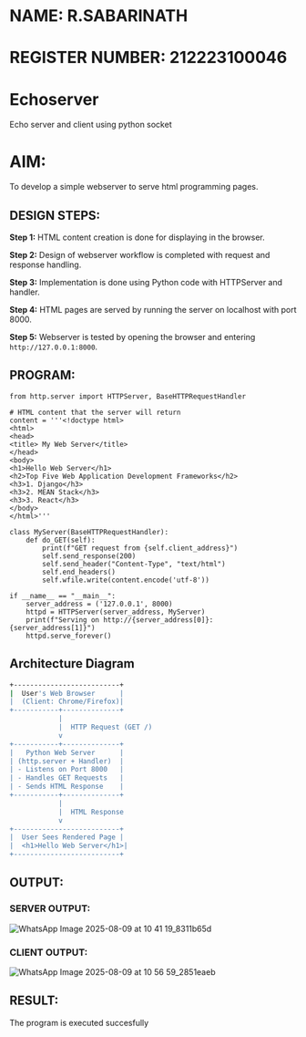 # NAME: R.SABARINATH
# REGISTER NUMBER: 212223100046

# Echoserver
Echo server and client using python socket
# AIM:

To develop a simple webserver to serve html programming pages.

## DESIGN STEPS:

**Step 1:** HTML content creation is done for displaying in the browser.

**Step 2:** Design of webserver workflow is completed with request and response handling.

**Step 3:** Implementation is done using Python code with HTTPServer and handler.

**Step 4:** HTML pages are served by running the server on localhost with port 8000.

**Step 5:** Webserver is tested by opening the browser and entering `http://127.0.0.1:8000`.

## PROGRAM:
```
from http.server import HTTPServer, BaseHTTPRequestHandler

# HTML content that the server will return
content = '''<!doctype html>
<html>
<head>
<title> My Web Server</title>
</head>
<body>
<h1>Hello Web Server</h1>
<h2>Top Five Web Application Development Frameworks</h2>
<h3>1. Django</h3>
<h3>2. MEAN Stack</h3>
<h3>3. React</h3>
</body>
</html>'''

class MyServer(BaseHTTPRequestHandler):
    def do_GET(self):
        print(f"GET request from {self.client_address}")
        self.send_response(200)
        self.send_header("Content-Type", "text/html")
        self.end_headers()
        self.wfile.write(content.encode('utf-8'))

if __name__ == "__main__":
    server_address = ('127.0.0.1', 8000)  
    httpd = HTTPServer(server_address, MyServer)
    print(f"Serving on http://{server_address[0]}:{server_address[1]}")
    httpd.serve_forever()

```
##  Architecture Diagram

```bash
+--------------------------+
|  User's Web Browser      |
|  (Client: Chrome/Firefox)|
+-----------+--------------+
            |
            |  HTTP Request (GET /)
            v
+-----------+--------------+
|   Python Web Server      |
| (http.server + Handler)  |
| - Listens on Port 8000   |
| - Handles GET Requests   |
| - Sends HTML Response    |
+-----------+--------------+
            |
            |  HTML Response
            v
+--------------------------+
|  User Sees Rendered Page |
|  <h1>Hello Web Server</h1>|
+--------------------------+
```


## OUTPUT:
### SERVER OUTPUT:
![WhatsApp Image 2025-08-09 at 10 41 19_8311b65d](https://github.com/user-attachments/assets/c064e3b9-fabf-4e6b-a0c7-cc63e6deb53a)


### CLIENT OUTPUT:
![WhatsApp Image 2025-08-09 at 10 56 59_2851eaeb](https://github.com/user-attachments/assets/238086d2-e427-40da-9616-007451413a5c)


## RESULT:
The program is executed succesfully
